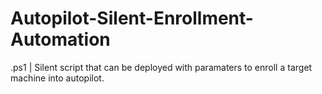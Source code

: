 # Autopilot-Silent-Enrollment-Automation
 .ps1 | Silent script that can be deployed with paramaters to enroll a target machine into autopilot.

